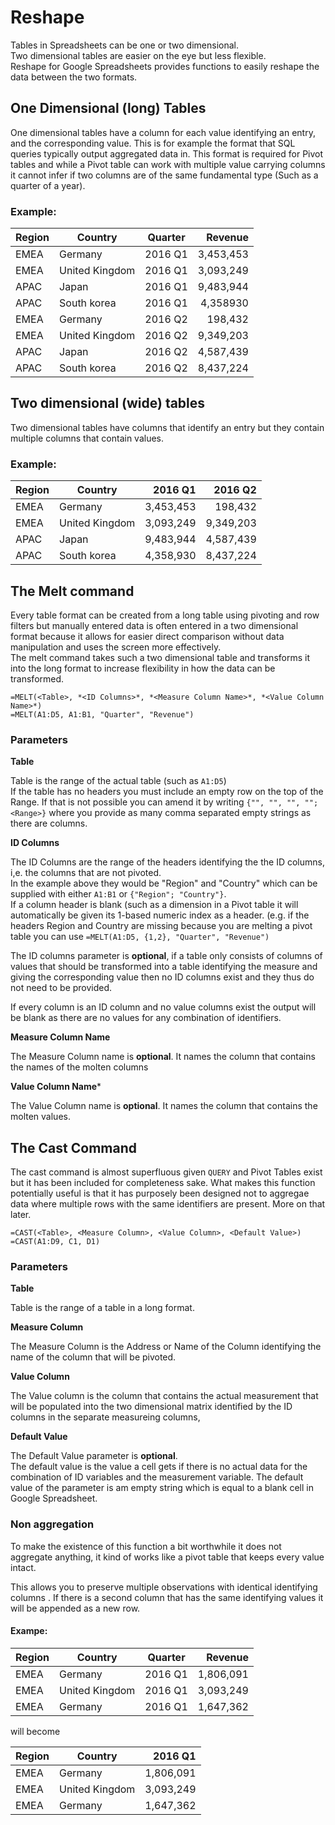 # Reshape
Tables in Spreadsheets can be one or two dimensional.   
Two dimensional tables are easier on the eye but less flexible.  
Reshape for Google Spreadsheets provides functions to easily reshape the data between the two formats.

## One Dimensional (long) Tables
One dimensional tables have a column for each value identifying an entry, and the corresponding value.
This is for example the format that SQL queries typically output aggregated data in.
This format is required for Pivot tables and while a Pivot table can work with multiple value carrying columns it cannot infer if two columns are of the same fundamental type (Such as a quarter of a year).

### Example:
| Region | Country        | Quarter | Revenue   |
| ------ | -------------- | ------- | ---------:|
| EMEA   | Germany        | 2016 Q1 | 3,453,453 |
| EMEA   | United Kingdom | 2016 Q1 | 3,093,249 |
| APAC   | Japan          | 2016 Q1 | 9,483,944 |
| APAC   | South korea    | 2016 Q1 | 4,358930  |
| EMEA   | Germany        | 2016 Q2 | 198,432   |
| EMEA   | United Kingdom | 2016 Q2 | 9,349,203 |
| APAC   | Japan          | 2016 Q2 | 4,587,439 |
| APAC   | South korea    | 2016 Q2 | 8,437,224 |

## Two dimensional (wide) tables
Two dimensional tables have columns that identify an entry but they contain multiple columns that contain values.

### Example:
| Region | Country        | 2016 Q1   | 2016 Q2   |
| ------ | -------------- | ---------:| ---------:|
| EMEA   | Germany        | 3,453,453 | 198,432   |
| EMEA   | United Kingdom | 3,093,249 | 9,349,203 |
| APAC   | Japan          | 9,483,944 | 4,587,439 |
| APAC   | South korea    | 4,358,930 | 8,437,224 |

## The Melt command
Every table format can be created from a long table using pivoting and row filters but manually entered data is often entered in a two dimensional format because it allows for easier direct comparison without data manipulation and uses the screen more effectively.  
The melt command takes such a two dimensional table and transforms it into the long format to increase flexibility in how the  data can be transformed.

    =MELT(<Table>, *<ID Columns>*, *<Measure Column Name>*, *<Value Column Name>*)
    =MELT(A1:D5, A1:B1, "Quarter", "Revenue")

### Parameters
**Table**

Table is the range of the actual table (such as `A1:D5`)  
If the table has no headers you must include an empty row on the top of the Range. If that is not possible you can amend it by writing `{"", "", "", ""; <Range>}` where you provide as many comma separated empty strings as there are columns.

**ID Columns**

The ID Columns are the range of the headers identifying the the ID columns, i,e. the columns that are not pivoted.  
In the example above they would be "Region" and "Country" which can be supplied with either `A1:B1` or `{"Region"; "Country"}`.  
If a column header is blank (such as a dimension in a Pivot table it will automatically be given its 1-based numeric index as a header. (e.g. if the headers Region and Country are missing because you are melting a pivot table you can use `=MELT(A1:D5, {1,2}, "Quarter", "Revenue")`

The ID columns parameter is **optional**, if a table only consists of columns of values that should be transformed into a table identifying the measure and giving the corresponding value then no ID columns exist and they thus do not need to be provided.

If every column is an ID column and no value columns exist the output will be blank as there are no values for any combination of identifiers.

**Measure Column Name**

The Measure Column name is **optional**. It names the column that contains the names of the molten columns

**Value Column Name***

The Value Column name is **optional**. It names the column that contains the molten values.

## The Cast Command
The cast command is almost superfluous given `QUERY` and Pivot Tables exist but it has been included for completeness sake.
What makes this function potentially useful is that it has purposely been designed not to aggregae data where multiple rows with the same identifiers are present. More on that later.

    =CAST(<Table>, <Measure Column>, <Value Column>, <Default Value>)
    =CAST(A1:D9, C1, D1)

### Parameters
**Table**

Table is the range of a table in a long format.

**Measure Column**

The Measure Column is the Address or Name of the Column identifying the name of the column that will be pivoted.

**Value Column**

The Value column is the column that contains the actual measurement that will be populated into the two dimensional matrix identified by the ID columns in the separate measureing columns,

**Default Value**

The Default Value parameter is **optional**.   
The default value is the value a cell gets if there is no actual data for the combination of ID variables and the measurement variable. The default value of the parameter is am empty string which is equal to a blank cell in Google Spreadsheet.

### Non aggregation
To make the existence of this function a bit worthwhile it does not aggregate anything, it kind of works like a pivot table that keeps every value intact.

This allows you to preserve multiple observations with identical identifying columns .
If there is a second column that has the same identifying values it will be appended as a new row.

#### Exampe:
| Region | Country        | Quarter | Revenue   |
| ------ | -------------- | ------- | ---------:|
| EMEA   | Germany        | 2016 Q1 | 1,806,091 |
| EMEA   | United Kingdom | 2016 Q1 | 3,093,249 |
| EMEA   | Germany        | 2016 Q1 | 1,647,362 |

will become

| Region | Country        | 2016 Q1   |
| ------ | -------------- | ---------:|
| EMEA   | Germany        | 1,806,091 |
| EMEA   | United Kingdom | 3,093,249 |
| EMEA   | Germany        | 1,647,362 |

